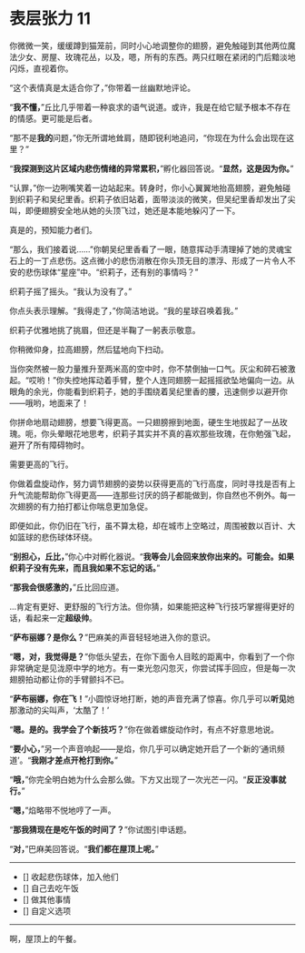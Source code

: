 # 表层张力 11

你微微一笑，缓缓蹲到猫笼前，同时小心地调整你的翅膀，避免触碰到其他两位魔法少女、房屋、玫瑰花丛，以及，嗯，所有的东西。两只红眼在紧闭的门后黯淡地闪烁，直视着你。

“这个表情真是太适合你了，”你带着一丝幽默地评论。

“**我不懂，**”丘比几乎带着一种哀求的语气说道。或许，我是在给它赋予根本不存在的情感。更可能是后者。

“那不是**我的**问题，”你无所谓地耸肩，随即锐利地追问，“你现在为什么会出现在这里？”

“**我探测到这片区域内悲伤情绪的异常累积，**”孵化器回答说。“**显然，这是因为你。**”

“认罪，”你一边咧嘴笑着一边站起来。转身时，你小心翼翼地抬高翅膀，避免触碰到织莉子和吴纪里香。织莉子依旧站着，面带淡淡的微笑，但吴纪里香却发出了尖叫，即便翅膀安全地从她的头顶飞过，她还是本能地躲闪了一下。

真是的，预知能力者们。

“那么，我们接着说……”你朝吴纪里香看了一眼，随意挥动手清理掉了她的灵魂宝石上的一丁点悲伤。这点微小的悲伤消散在你头顶无目的漂浮、形成了一片令人不安的悲伤球体“星座”中。“织莉子，还有别的事情吗？”

织莉子摇了摇头。“我认为没有了。”

你点头表示理解。“我得走了，”你简洁地说。“我的星球召唤着我。”

织莉子优雅地挑了挑眉，但还是半鞠了一躬表示敬意。

你稍微仰身，拉高翅膀，然后猛地向下扫动。

当你突然被一股力量推升至两米高的空中时，你不禁倒抽一口气。灰尘和碎石被激起。“哎哟！”你失控地挥动着手臂，整个人连同翅膀一起摇摇欲坠地偏向一边。从眼角的余光，你能看到织莉子，她的手围绕着吴纪里香的腰，迅速侧步以避开你——哦哟，地面来了！

你拼命地扇动翅膀，想要飞得更高。一只翅膀擦到地面，硬生生地拔起了一丛玫瑰。呃，你头晕眼花地思考，织莉子其实并不真的喜欢那些玫瑰，在你勉强飞起，避开了所有障碍物时。

需要更高的飞行。

你做着盘旋动作，努力调节翅膀的姿势以获得更高的飞行高度，同时寻找是否有上升气流能帮助你飞得更高——连那些讨厌的鸽子都能做到，你自然也不例外。每一次翅膀的有力拍打都让你喘息更加急促。

即便如此，你仍旧在飞行，虽不算太稳，却在城市上空略过，周围被数以百计、大如篮球的悲伤球体环绕。

“**别担心，丘比，**”你心中对孵化器说。“**我等会儿会回来放你出来的。可能会。如果织莉子没有先来，而且我如果不忘记的话。**”

“**那我会很感激的，**”丘比回应道。

...肯定有更好、更舒服的飞行方法。但你猜，如果能把这种飞行技巧掌握得更好的话，看起来一定**超级帅**。

“**萨布丽娜？是你么？**”巴麻美的声音轻轻地进入你的意识。

“**嗯，对，我觉得是？**”你低头望去，在你下面令人目眩的距离中，你看到了一个你非常确定是见泷原中学的地方。有一束光忽闪忽灭，你尝试挥手回应，但是每一次翅膀拍动都让你的手臂颤抖不已。

“**萨布丽娜，你在飞！**”小圆惊讶地打断，她的声音充满了惊喜。你几乎可以**听见**她那激动的尖叫声，‘太酷了！’

“**嗯。是的。我学会了个新技巧？**”你在做着螺旋动作时，有点不好意思地说。

“**要小心，**”另一个声音响起——是焰，你几乎可以确定她开启了一个新的‘通讯频道’。“**我刚才差点开枪打到你。**”

“**哦，**”你完全明白她为什么会那么做。下方又出现了一次光芒一闪。“**反正没事就行。**”

“**嗯，**”焰略带不悦地哼了一声。

“**那我猜现在是吃午饭的时间了？**”你试图引申话题。

“**对，**”巴麻美回答说。“**我们都在屋顶上呢。**”

---

- [] 收起悲伤球体，加入他们
- [] 自己去吃午饭
- [] 做其他事情
- [] 自定义选项

---

啊，屋顶上的午餐。
